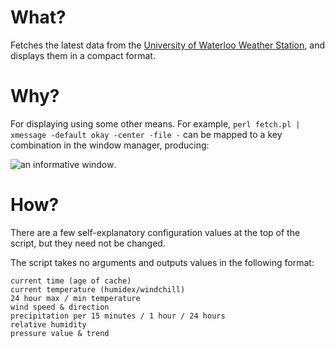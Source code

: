 # What?

Fetches the latest data from the [University of Waterloo Weather Station](http://weather.uwaterloo.ca/), and displays them in a compact format.

# Why?

For displaying using some other means. For example, `perl fetch.pl | xmessage -default okay -center -file -` can be mapped to a key combination in the window manager, producing:

![an informative window](http://0.github.com/uw-weather/screenshot.png).

# How?

There are a few self-explanatory configuration values at the top of the script, but they need not be changed.

The script takes no arguments and outputs values in the following format:

    current time (age of cache)
    current temperature (humidex/windchill)
    24 hour max / min temperature
    wind speed & direction
    precipitation per 15 minutes / 1 hour / 24 hours
    relative humidity
    pressure value & trend
